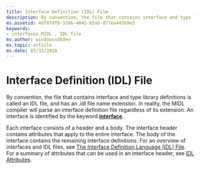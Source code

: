 ```yaml
---
title: Interface Definition (IDL) File
description: By convention, the file that contains interface and type library definitions is called an IDL file, and has an .idl file name extension.
ms.assetid: 4df87df8-3206-4845-b5ab-d77ea443b9e3
keywords:
- interfaces MIDL , IDL file
ms.author: windowssdkdev
ms.topic: article
ms.date: 05/31/2018
---
```


# Interface Definition (IDL) File

By convention, the file that contains interface and type library definitions is called an IDL file, and has an .idl file name extension. In reality, the MIDL compiler will parse an interface definition file regardless of its extension. An interface is identified by the keyword [**interface**](interface.md).

Each interface consists of a header and a body. The interface header contains attributes that apply to the entire interface. The body of the interface contains the remaining interface definitions. For an overview of interfaces and IDL files, see [The Interface Definition Language (IDL) File](https://msdn.microsoft.com/library/windows/desktop/aa378712). For a summary of attributes that can be used in an interface header, see [IDL Attributes](idl-attributes.md).

 

 




